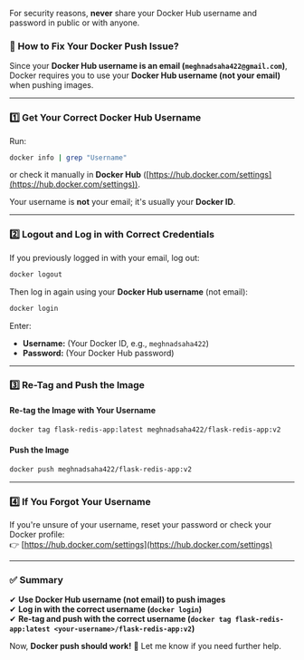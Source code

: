 For security reasons, **never** share your Docker Hub username and password in public or with anyone. 

### **🔹 How to Fix Your Docker Push Issue?**
Since your **Docker Hub username is an email (`meghnadsaha422@gmail.com`)**, Docker requires you to use your **Docker Hub username (not your email)** when pushing images.

---

### **1️⃣ Get Your Correct Docker Hub Username**
Run:
```sh
docker info | grep "Username"
```
or check it manually in **Docker Hub** ([https://hub.docker.com/settings](https://hub.docker.com/settings)).

Your username is **not** your email; it's usually your **Docker ID**.

---

### **2️⃣ Logout and Log in with Correct Credentials**
If you previously logged in with your email, log out:
```sh
docker logout
```
Then log in again using your **Docker Hub username** (not email):
```sh
docker login
```
Enter:
- **Username:** (Your Docker ID, e.g., `meghnadsaha422`)
- **Password:** (Your Docker Hub password)

---

### **3️⃣ Re-Tag and Push the Image**
#### **Re-tag the Image with Your Username**
```sh
docker tag flask-redis-app:latest meghnadsaha422/flask-redis-app:v2
```
#### **Push the Image**
```sh
docker push meghnadsaha422/flask-redis-app:v2
```

---

### **4️⃣ If You Forgot Your Username**
If you're unsure of your username, reset your password or check your Docker profile:  
👉 [https://hub.docker.com/settings](https://hub.docker.com/settings)

---

### **✅ Summary**
✔ **Use Docker Hub username (not email) to push images**  
✔ **Log in with the correct username (`docker login`)**  
✔ **Re-tag and push with the correct username (`docker tag flask-redis-app:latest <your-username>/flask-redis-app:v2`)**  

Now, **Docker push should work!** 🚀 Let me know if you need further help.